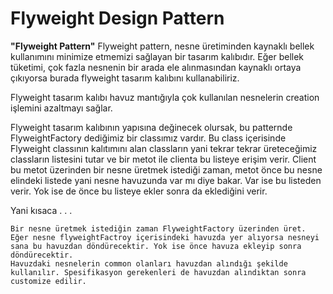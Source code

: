 # Flyweight Design Pattern

**"Flyweight Pattern"** Flyweight pattern, nesne üretiminden kaynaklı bellek kullanımını minimize etmemizi sağlayan bir tasarım kalıbıdır. Eğer bellek tüketimi, çok fazla nesnenin bir arada ele alınmasından kaynaklı ortaya çıkıyorsa burada flyweight tasarım kalıbını kullanabiliriz.

Flyweight tasarım kalıbı havuz mantığıyla çok kullanılan nesnelerin creation işlemini azaltmayı sağlar.

Flyweight tasarım kalıbının yapısına değinecek olursak, bu patternde FlyweightFactory dediğimiz bir classımız vardır. Bu class içerisinde Flyweight classının kalıtımını alan classların yani tekrar tekrar üreteceğimiz classların listesini tutar ve bir metot ile clienta bu listeye erişim verir. Client bu metot üzerinden bir nesne üretmek istediği zaman, metot önce bu nesne elindeki listede yani nesne havuzunda var mı diye bakar. Var ise bu listeden verir. Yok ise de önce bu listeye ekler sonra da eklediğini verir.

Yani kısaca . . .

    Bir nesne üretmek istediğin zaman FlyweightFactory üzerinden üret.
    Eğer nesne flyweightFactroy içerisindeki havuzda yer alıyorsa nesneyi sana bu havuzdan döndürecektir. Yok ise önce havuza ekleyip sonra döndürecektir.
    Havuzdaki nesnelerin common olanları havuzdan alındığı şekilde kullanılır. Spesifikasyon gerekenleri de havuzdan alındıktan sonra customize edilir.
